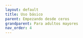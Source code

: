 ```yaml
---
layout: default
title: Uso básico
parent: Empezando desde ceros
grandparent: Para adultos mayores
nav_order: 4
---
```

